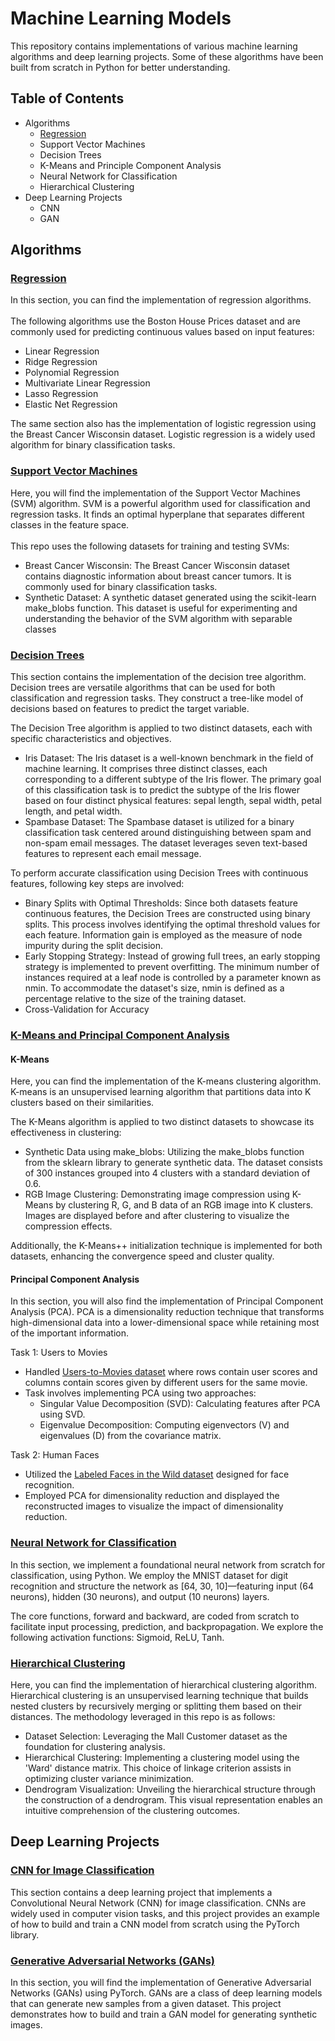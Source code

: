 # Machine Learning Models
This repository contains implementations of various machine learning algorithms and deep learning projects. Some of these algorithms have been built from scratch in Python for better understanding.

## Table of Contents
- Algorithms
  - <a href="#regression">Regression</a>
  - Support Vector Machines
  - Decision Trees
  - K-Means and Principle Component Analysis
  - Neural Network for Classification
  - Hierarchical Clustering
- Deep Learning Projects
  - CNN
  - GAN  

## Algorithms
### <a href="https://github.com/himanshilalwani/applied-machine-learning/blob/main/linear-and-logistic-regression/regression.ipynb">Regression</a>
In this section, you can find the implementation of regression algorithms.<br><br>
The following algorithms use the Boston House Prices dataset and are commonly used for predicting continuous values based on input features:
  - Linear Regression
  - Ridge Regression
  - Polynomial Regression
  - Multivariate Linear Regression
  - Lasso Regression
  - Elastic Net Regression

The same section also has the implementation of logistic regression using the Breast Cancer Wisconsin dataset. Logistic regression is a widely used algorithm for binary classification tasks.

### <a href="https://github.com/himanshilalwani/applied-machine-learning/tree/main/svm-with-sgd">Support Vector Machines</a>
Here, you will find the implementation of the Support Vector Machines (SVM) algorithm. SVM is a powerful algorithm used for classification and regression tasks. It finds an optimal hyperplane that separates different classes in the feature space.
<br><br>
This repo uses the following datasets for training and testing SVMs:
  - Breast Cancer Wisconsin: The Breast Cancer Wisconsin dataset contains diagnostic information about breast cancer tumors. It is commonly used for binary classification tasks.
  - Synthetic Dataset: A synthetic dataset generated using the scikit-learn make_blobs function. This dataset is useful for experimenting and understanding the behavior of the SVM algorithm with separable classes

### <a href="https://github.com/himanshilalwani/applied-machine-learning/blob/main/decision-trees/decision-tree-iris-and-spambase.ipynb">Decision Trees</a>
This section contains the implementation of the decision tree algorithm. Decision trees are versatile algorithms that can be used for both classification and regression tasks. They construct a tree-like model of decisions based on features to predict the target variable.

The Decision Tree algorithm is applied to two distinct datasets, each with specific characteristics and objectives.
 - Iris Dataset: The Iris dataset is a well-known benchmark in the field of machine learning. It comprises three distinct classes, each corresponding to a different subtype of the Iris flower. The primary goal of this classification task is to predict the subtype of the Iris flower based on four distinct physical features: sepal length, sepal width, petal length, and petal width.
 - Spambase Dataset: The Spambase dataset is utilized for a binary classification task centered around distinguishing between spam and non-spam email messages. The dataset leverages seven text-based features to represent each email message.

To perform accurate classification using Decision Trees with continuous features, following key steps are involved:
  - Binary Splits with Optimal Thresholds: Since both datasets feature continuous features, the Decision Trees are constructed using binary splits. This process involves identifying the optimal threshold values for each feature. Information gain is employed as the measure of node impurity during the split decision.
  - Early Stopping Strategy: Instead of growing full trees, an early stopping strategy is implemented to prevent overfitting. The minimum number of instances required at a leaf node is controlled by a parameter known as nmin. To accommodate the dataset's size, nmin is defined as a percentage relative to the size of the training dataset.
  - Cross-Validation for Accuracy

### <a href="https://github.com/himanshilalwani/applied-machine-learning/tree/main/kmeans-and-pca">K-Means and Principal Component Analysis</a>

#### K-Means
Here, you can find the implementation of the K-means clustering algorithm. K-means is an unsupervised learning algorithm that partitions data into K clusters based on their similarities.

The K-Means algorithm is applied to two distinct datasets to showcase its effectiveness in clustering:
  - Synthetic Data using make_blobs: Utilizing the make_blobs function from the sklearn library to generate synthetic data. The dataset consists of 300 instances grouped into 4 clusters with a standard deviation of 0.6.
  - RGB Image Clustering: Demonstrating image compression using K-Means by clustering R, G, and B data of an RGB image into K clusters. Images are displayed before and after clustering to visualize the compression effects.

Additionally, the K-Means++ initialization technique is implemented for both datasets, enhancing the convergence speed and cluster quality. 

#### Principal Component Analysis
In this section, you will also find the implementation of Principal Component Analysis (PCA). PCA is a dimensionality reduction technique that transforms high-dimensional data into a lower-dimensional space while retaining most of the important information.

Task 1: Users to Movies
  - Handled <a href="http://web.stanford.edu/class/cs246/slides/06-dim_red.pdf">Users-to-Movies dataset</a> where rows contain user scores and columns contain scores given by different users for the same movie.
  - Task involves implementing PCA using two approaches:
    - Singular Value Decomposition (SVD): Calculating features after PCA using SVD.
    - Eigenvalue Decomposition: Computing eigenvectors (V) and eigenvalues (D) from the covariance matrix.

Task 2: Human Faces
  - Utilized the <a href="https://scikit-learn.org/stable/datasets/index.html#labeled-faces-in-the-wild-dataset">Labeled Faces in the Wild dataset</a> designed for face recognition.
  - Employed PCA for dimensionality reduction and displayed the reconstructed images to visualize the impact of dimensionality reduction.

### <a href="https://github.com/himanshilalwani/applied-machine-learning/blob/main/neural-network/nn-for-classification.ipynb">Neural Network for Classification</a>
In this section, we implement a foundational neural network from scratch for classification, using Python. We employ the MNIST dataset for digit recognition and structure the network as [64, 30, 10]—featuring input (64 neurons), hidden (30 neurons), and output (10 neurons) layers.

The core functions, forward and backward, are coded from scratch to facilitate input processing, prediction, and backpropagation. We explore the following activation functions: Sigmoid, ReLU, Tanh.

### <a href="https://github.com/himanshilalwani/applied-machine-learning/blob/main/hierarchical-clustering/hierarchical-clustering.ipynb">Hierarchical Clustering</a>
Here, you can find the implementation of hierarchical clustering algorithm. Hierarchical clustering is an unsupervised learning technique that builds nested clusters by recursively merging or splitting them based on their distances. The methodology leveraged in this repo is as follows:
  - Dataset Selection: Leveraging the Mall Customer dataset as the foundation for clustering analysis.
  - Hierarchical Clustering: Implementing a clustering model using the 'Ward' distance matrix. This choice of linkage criterion assists in optimizing cluster variance minimization.
  - Dendrogram Visualization: Unveiling the hierarchical structure through the construction of a dendrogram. This visual representation enables an intuitive comprehension of the clustering outcomes.

## Deep Learning Projects
### <a href="https://github.com/himanshilalwani/applied-machine-learning/blob/main/deep-learning-cnn/cnn-for-image-classification.ipynb">CNN for Image Classification</a>
This section contains a deep learning project that implements a Convolutional Neural Network (CNN) for image classification. CNNs are widely used in computer vision tasks, and this project provides an example of how to build and train a CNN model from scratch using the PyTorch library.

### <a href="https://github.com/himanshilalwani/applied-machine-learning/blob/main/deep-learning-gan/gan-anime-dataset.ipynb">Generative Adversarial Networks (GANs)</a>
In this section, you will find the implementation of Generative Adversarial Networks (GANs) using PyTorch. GANs are a class of deep learning models that can generate new samples from a given dataset. This project demonstrates how to build and train a GAN model for generating synthetic images.
